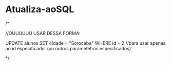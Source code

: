 # Atualiza-aoSQL


/*

//OUUUUUU USAR DESSA FORMA:

UPDATE alunos
SET cidade = "Sorocaba"
WHERE id = 2 //para usar apenas no id especificado. (ou outros parametetros especificados)

*/
